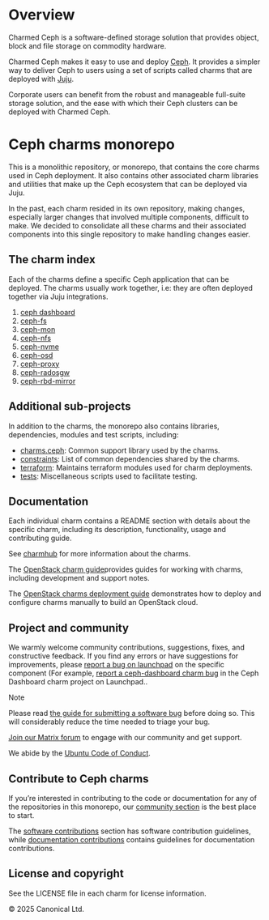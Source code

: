 # Overview
Charmed Ceph is a software-defined storage solution that provides object, block and file storage on commodity hardware.

Charmed Ceph makes it easy to use and deploy [Ceph](https://ceph.com/en/). It provides a simpler way to deliver Ceph to users using a set of scripts called charms that are deployed with [Juju](https://juju.is/).

Corporate users can benefit from the robust and manageable full-suite storage solution, and the ease with which their Ceph clusters can be deployed with Charmed Ceph.

# Ceph charms monorepo

This is a monolithic repository, or monorepo, that contains the core charms used in Ceph deployment.
It also contains other associated charm libraries and utilities that make up the Ceph ecosystem that
can be deployed via Juju.

In the past, each charm resided in its own repository, making changes, especially larger changes that
involved multiple components, difficult to make. We decided to consolidate all these charms and their
associated components into this single repository to make handling changes easier.

## The charm index

Each of the charms define a specific Ceph application that can be deployed. The charms usually work
together, i.e: they are often deployed together via Juju integrations.

1. [ceph dashboard](https://github.com/canonical/ceph-charms/tree/main/ceph-dashboard)
2. [ceph-fs](https://github.com/canonical/ceph-charms/tree/main/ceph-fs)
3. [ceph-mon](https://github.com/canonical/ceph-charms/tree/main/ceph-mon)
3. [ceph-nfs](https://github.com/canonical/ceph-charms/tree/main/ceph-nfs)
5. [ceph-nvme](https://github.com/canonical/ceph-charms/tree/main/ceph-nvme)
6. [ceph-osd](https://github.com/canonical/ceph-charms/tree/main/ceph-osd)
7. [ceph-proxy](https://github.com/canonical/ceph-charms/tree/main/ceph-proxy)
8. [ceph-radosgw](https://github.com/canonical/ceph-charms/tree/main/ceph-radosgw)
9. [ceph-rbd-mirror](https://github.com/canonical/ceph-charms/tree/main/ceph-rbd-mirror)

## Additional sub-projects

In addition to the charms, the monorepo also contains libraries, dependencies, modules and test scripts, including:

- [charms.ceph](https://github.com/canonical/ceph-charms/tree/main/charms.ceph): Common support library used by the charms.
- [constraints](https://github.com/canonical/ceph-charms/tree/main/constraints): List of common dependencies shared by the charms.
- [terraform](https://github.com/canonical/ceph-charms/tree/main/terraform): Maintains terraform modules used for charm deployments.
- [tests](https://github.com/canonical/ceph-charms/tree/main/tests): Miscellaneous scripts used to facilitate testing.

## Documentation

Each individual charm contains a README section with details about the specific charm, including its description, functionality, usage and contributing guide.

See [charmhub](https://charmhub.io/?q=ceph) for more information about the charms.

The [OpenStack charm guide](https://docs.openstack.org/charm-guide)provides guides for working with charms, including development and support notes.

The [OpenStack charms deployment guide](https://docs.openstack.org/project-deploy-guide/charm-deployment-guide) demonstrates how to deploy and configure charms manually to build an OpenStack cloud.

## Project and community

We warmly welcome community contributions, suggestions, fixes, and constructive feedback.
If you find any errors or have suggestions for improvements, please [report a bug on launchpad](https://bugs.launchpad.net/) on the specific component (For example, [report a ceph-dashboard charm bug](https://bugs.launchpad.net/charm-ceph-dashboard) in the Ceph Dashboard charm project on Launchpad..

> [!NOTE]

Please read [the guide for submitting a software bug](https://docs.openstack.org/charm-guide/latest/community/software-bug.html) before doing so. This will considerably reduce the time needed to triage your bug.

[Join our Matrix forum](https://matrix.to/#/#ceph-general:ubuntu.com) to engage with our community and get support.

We abide by the [Ubuntu Code of Conduct](https://ubuntu.com/community/ethos/code-of-conduct).

## Contribute to Ceph charms

If you’re interested in contributing to the code or documentation for any of the repositories in this monorepo, our [community section](https://docs.openstack.org/charm-guide/latest/community/) is the best place to start.

The [software contributions](https://docs.openstack.org/charm-guide/latest/community/software-contrib) section has software contribution guidelines, while [documentation contributions](https://docs.openstack.org/charm-guide/latest/community/doc-contrib) contains guidelines for documentation contributions.

## License and copyright

See the LICENSE file in each charm for license information.

© 2025 Canonical Ltd.

